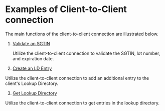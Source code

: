 # Examples of Client-to-Client connection
The main functions of the client-to-client connection are illustrated below.

1. [Validate an SGTIN](1-validate-SGTIN.md)

   Utilize the client-to-client connection to validate the SGTIN, lot number, and expiration date.

2. [Create an LD Entry](2-Create-LD-Entry.md)

  Utilize the client-to-client connection to add an additional entry to the client's Lookup Directory.

3. [Get Lookup Directory](3-Get-Lookup-Directory.md)

  Utilize the client-to-client connection to get entries in the lookup directory.
